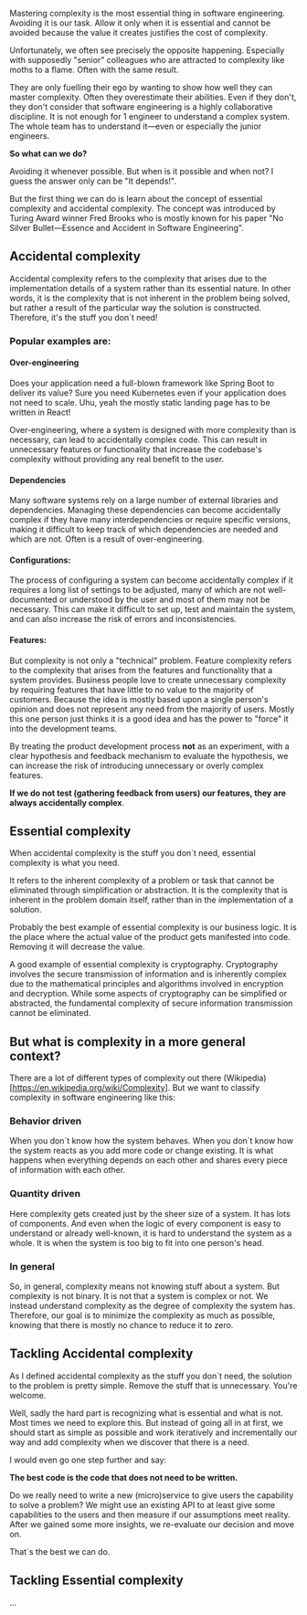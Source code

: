 Mastering complexity is the most essential thing in software engineering. Avoiding it is our task. Allow it only when it is essential and cannot be avoided because the value it creates justifies the cost of complexity.

Unfortunately, we often see precisely the opposite happening. Especially with supposedly "senior" colleagues who are attracted to complexity like moths to a flame. Often with the same result.

They are only fuelling their ego by wanting to show how well they can master complexity. Often they overestimate their abilities. Even if they don't, they don't consider that software engineering is a highly collaborative discipline. It is not enough for 1 engineer to understand a complex system. The whole team has to understand it—even or especially the junior engineers.

**So what can we do?**

Avoiding it whenever possible. But when is it possible and when not? I guess the answer only can be "It depends!". 

But the first thing we can do is learn about the concept of essential complexity and accidental complexity. The concept was introduced by Turing Award winner Fred Brooks who is mostly known for his paper "No Silver Bullet—Essence and Accident in Software Engineering". 

## Accidental complexity
Accidental complexity refers to the complexity that arises due to the implementation details of a system rather than its essential nature. In other words, it is the complexity that is not inherent in the problem being solved, but rather a result of the particular way the solution is constructed. Therefore, it's the stuff you don´t need!

### Popular examples are:

#### Over-engineering
Does your application need a full-blown framework like Spring Boot to deliver its value? Sure you need Kubernetes even if your application does not need to scale. Uhu, yeah the mostly static landing page has to be written in React!

Over-engineering, where a system is designed with more complexity than is necessary, can lead to accidentally complex code. This can result in unnecessary features or functionality that increase the codebase's complexity without providing any real benefit to the user.

#### Dependencies
Many software systems rely on a large number of external libraries and dependencies. Managing these dependencies can become accidentally complex if they have many interdependencies or require specific versions, making it difficult to keep track of which dependencies are needed and which are not. Often is a result of over-engineering.

#### Configurations:
The process of configuring a system can become accidentally complex if it requires a long list of settings to be adjusted, many of which are not well-documented or understood by the user and most of them may not be necessary. This can make it difficult to set up, test and maintain the system, and can also increase the risk of errors and inconsistencies.

#### Features:
But complexity is not only a "technical" problem. Feature complexity refers to the complexity that arises from the features and functionality that a system provides. Business people love to create unnecessary complexity by requiring features that have little to no value to the majority of customers. Because the idea is mostly based upon a single person's opinion and does not represent any need from the majority of users. Mostly this one person just thinks it is a good idea and has the power to "force" it into the development teams. 

By treating the product development process **not** as an experiment, with a clear hypothesis and feedback mechanism to evaluate the hypothesis, we can increase the risk of introducing unnecessary or overly complex features. 

 **If we do not test (gathering feedback from users) our features, they are always accidentally complex**.

## Essential complexity
When accidental complexity is the stuff you don´t need, essential complexity is what you need. 

It refers to the inherent complexity of a problem or task that cannot be eliminated through simplification or abstraction. It is the complexity that is inherent in the problem domain itself, rather than in the implementation of a solution.

Probably the best example of essential complexity is our business logic. It is the place where the actual value of the product gets manifested into code. Removing it will decrease the value.

A good example of essential complexity is cryptography. Cryptography involves the secure transmission of information and is inherently complex due to the mathematical principles and algorithms involved in encryption and decryption. While some aspects of cryptography can be simplified or abstracted, the fundamental complexity of secure information transmission cannot be eliminated.

## But what is complexity in a more general context?
There are a lot of different types of complexity out there (Wikipedia)[https://en.wikipedia.org/wiki/Complexity]. But we want to classify complexity in software engineering like this:

### Behavior driven
When you don´t know how the system behaves. When you don´t know how the system reacts as you add more code or change existing. It is what happens when everything depends on each other and shares every piece of information with each other.

### Quantity driven
Here complexity gets created just by the sheer size of a system. It has lots of components. And even when the logic of every component is easy to understand or already well-known, it is hard to understand the system as a whole. It is when the system is too big to fit into one person's head. 

### In general
So, in general, complexity means not knowing stuff about a system. But complexity is not binary. It is not that a system is complex or not. We instead understand complexity as the degree of complexity the system has. Therefore, our goal is to minimize the complexity as much as possible, knowing that there is mostly no chance to reduce it to zero.

## Tackling Accidental complexity
As I defined accidental complexity as the stuff you don´t need, the solution to the problem is pretty simple. Remove the stuff that is unnecessary. You're welcome.

Well, sadly the hard part is recognizing what is essential and what is not. Most times we need to explore this. But instead of going all in at first, we should start as simple as possible and work iteratively and incrementally our way and add complexity when we discover that there is a need.

I would even go one step further and say:

**The best code is the code that does not need to be written.**

Do we really need to write a new (micro)service to give users the capability to solve a problem? We might use an existing API to at least give some capabilities to the users and then measure if our assumptions meet reality. After we gained some more insights, we re-evaluate our decision and move on.

That´s the best we can do.

## Tackling Essential complexity
...
